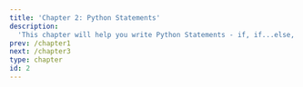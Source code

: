 ```yaml
---
title: 'Chapter 2: Python Statements'
description:
  'This chapter will help you write Python Statements - if, if...else, for, while'
prev: /chapter1
next: /chapter3
type: chapter
id: 2
---
```

<exercise id="1" title="Introduction" type="slides">

<slides source="chapter2_01_introduction">
</slides>

</exercise>
